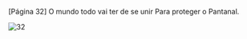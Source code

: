 [Página 32]
O mundo todo vai ter de se unir
Para proteger o Pantanal.


![32](./img/page_32-01.jpg)
